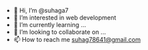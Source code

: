 - 👋 Hi, I’m @suhaga7
- 👀 I’m interested in web development
- 🌱 I’m currently learning ...
- 💞️ I’m looking to collaborate on ...
- 📫 How to reach me suhag78641@gmail.com

<!---
suhaga7/suhaga7 is a ✨ special ✨ repository because its `README.md` (this file) appears on your GitHub profile.
You can click the Preview link to take a look at your changes.
--->
